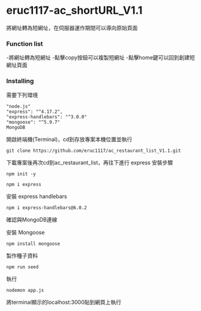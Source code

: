 # eruc1117-ac_shortURL_V1.1

將網址轉為短網址，在伺服器運作期間可以導向原始頁面

### Function list
-將網址轉為短網址
-點擊copy按鈕可以複製短網址
-點擊home鍵可以回到創建短網址頁面

### Installing
需要下列環境

```
"node.js"
"express": "^4.17.2",
"express-handlebars": "^3.0.0"
"mongoose": "^5.9.7"
MongoDB
```
開啟終端機(Terminal)，cd到存放專案本機位置並執行
```
git clone https://github.com/eruc1117/ac_restaurant_list_V1.1.git
```
下載專案後再次cd到ac_restaurant_list，再往下進行
express 安裝步驟
```
npm init -y
```
```
npm i express
```
安裝 express handlebars
```
npm i express-handlebars@6.0.2 
```
確認與MongoDB連線

安裝 Mongoose
```
npm install mongoose
```
製作種子資料
```
npm run seed
```
執行
```
nodemon app.js
```
將terminal顯示的localhost:3000貼到網頁上執行
